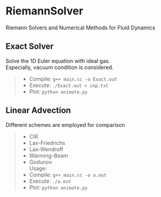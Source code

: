# RiemannSolver
Riemann Solvers and Numerical Methods for Fluid Dynamics 

## Exact Solver
Solve the 1D Euler equation with ideal gas.  
Especially, vacuum condition is considered.
> * Compile: `g++ main.cc -o Exact.out`  
> * Execute: `./Exact.out < inp.txt`  
> * Plot: `python animate.py`

## Linear Advection
Different schemes are employed for comparison
> * CIR  
> * Lax-Friedrichs  
> * Lax-Wendroff  
> * Warming-Beam  
> * Godunov  
Usage:  
> * Compile: `g++ main.cc -o a.out`  
> * Execute: `./a.out`  
> * Plot: `python animate.py`
